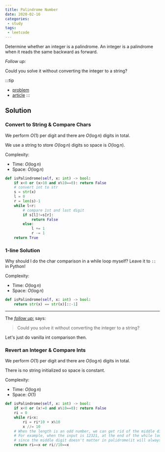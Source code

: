 ```yaml
---
title: Palindrome Number
date: 2020-02-16
categories:
 - study
tags:
 - leetcode
---
```


Determine whether an integer is a palindrome. An integer is a palindrome when it reads the same backward as forward.

*Follow up:*

Could you solve it without converting the integer to a string?

:::tip

- [problem](https://leetcode.com/problems/palindrome-number/)
- [article](https://leetcode.com/articles/palindrome-number/)
:::

<!-- more -->

## Solution

### Convert to String & Compare Chars

We perform $O(1)$ per digit and there are $O(\log n)$ digits in total.

We use a string to store $O(\log n)$ digits so space is $O(\log n)$.

Complexity:

- Time: $O(\log n)$
- Space: $O(\log n)$

```python
def isPalindrome(self, x: int) -> bool:
    if x<0 or (x>10 and x%10==0): return False
    # convert int to str
    s = str(x)
    l = 0
    r = len(s)-1
    while l<r:
        # compare 1st and last digit
        if s[l]!=s[r]:
            return False
        else:
            l += 1
            r -= 1
    return True
```

### 1-line Solution

Why should I do the char comparison in a while loop myself? Leave it to `::` in Python!

Complexity:

- Time: $O(\log n)$
- Space: $O(\log n)$

```python
def isPalindrome(self, x: int) -> bool:
    return str(x) == str(x)[::-1]
```

---

The [*follow up:*](#follow-up) says:

> Could you solve it without converting the integer to a string?

Let's just do vanilla int comparison then.

### Revert an Integer & Compare Ints

We perform $O(1)$ per digit and there are $O(\log n)$ digits in total.

There is no string initialized so space is constant.

Complexity:

- Time: $O(\log n)$
- Space: $O(1)$

```python
def isPalindrome(self, x: int) -> bool:
    if x<0 or (x!=0 and x%10==0): return False
    ri = 0
    while ri<x:
        ri = ri*10 + x%10
        x //= 10
    # When the length is an odd number, we can get rid of the middle digit by revertedNumber/10
    # For example, when the input is 12321, at the end of the while loop we get x = 12, revertedNumber = 123,
    # since the middle digit doesn't matter in palidrome(it will always equal to itself), we can simply get rid of it.
    return ri==x or ri//10==x
```
